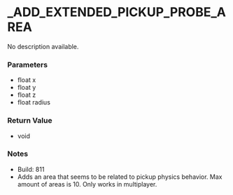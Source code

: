 # _ADD_EXTENDED_PICKUP_PROBE_AREA

No description available.

### Parameters
* float x
* float y
* float z
* float radius

### Return Value
* void

### Notes
* Build: 811
* Adds an area that seems to be related to pickup physics behavior.
Max amount of areas is 10. Only works in multiplayer.

